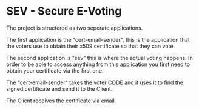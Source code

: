 # SEV - Secure E-Voting


The project is structered as two seperate applications.

The first application is the "cert-email-sender", this is the application that the voters use to obtain their x509 certificate so that they can vote.

The second application is "sev" this is where the actual voting happens. In order to be able to access anything from this application you first need to obtain your certificate via the first one.

The "cert-email-sender" takes the voter CODE and it uses it to find the signed certificate and send it to the Client.

The Client receives the certificate via email.



